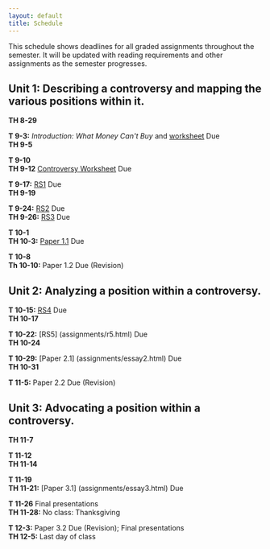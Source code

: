 ```yaml
---
layout: default
title: Schedule
---
```

This schedule shows deadlines for all graded assignments throughout the semester. It will be updated with reading requirements and other assignments as the semester progresses.

## Unit 1: Describing a controversy and mapping the various positions within it.  

**TH 8-29**  

**T   9-3:** _Introduction: What Money Can't Buy_ and [worksheet](assignments/sandelWorksheet.html) Due  
**TH  9-5**  

**T   9-10**  
**TH  9-12**  [Controversy Worksheet](assignments/controversyWorksheet.html) Due  

**T   9-17:** [RS1](assignments/r1.html) Due  
**TH  9-19**  

**T   9-24:** [RS2](assignments/r1.html) Due  
**TH  9-26:** [RS3](assignments/r3.html) Due  

**T  10-1**  
**TH 10-3:** [Paper 1.1](assignments/essay1.html) Due  

**T  10-8**  
**Th 10-10:** Paper 1.2 Due (Revision)  

## Unit 2: Analyzing a position within a controversy.  
**T  10-15:** [RS4](assignments/r4.html) Due  
**TH 10-17**  

**T  10-22:** [RS5] (assignments/r5.html) Due  
**TH 10-24**  

**T  10-29:** [Paper 2.1] (assignments/essay2.html) Due  
**TH 10-31**  

**T  11-5:** Paper 2.2 Due (Revision)  

## Unit 3: Advocating a position within a controversy.  

**TH 11-7**  

**T  11-12**  
**TH 11-14**  

**T  11-19**  
**TH 11-21:** [Paper 3.1] (assignments/essay3.html) Due  

**T  11-26**  Final presentations  
**TH 11-28:** No class: Thanksgiving  

**T  12-3:** Paper 3.2 Due (Revision); Final presentations  
**TH 12-5:** Last day of class  









































